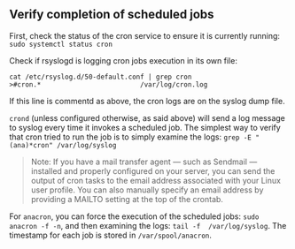 ## Verify completion of scheduled jobs

First, check the status of the cron service to ensure it is currently running: `sudo systemctl status cron`

Check if rsyslogd is logging cron jobs execution in its own file:
```
cat /etc/rsyslog.d/50-default.conf | grep cron
>#cron.*                         /var/log/cron.log
```

If this line is commentd as above, the cron logs are on the syslog dump file.

`crond` (unless configured otherwise, as said above) will send a log message to syslog every time it invokes a scheduled job. The simplest way to verify that cron tried to run the job is to simply examine the logs: `grep -E "(ana)*cron" /var/log/syslog`

> Note: If you have a mail transfer agent — such as Sendmail — installed and properly configured on your server, you can send the output of cron tasks to the email address associated with your Linux user profile. You can also manually specify an email address by providing a MAILTO setting at the top of the crontab. 

For `anacron`, you can force the execution of the scheduled jobs: `sudo anacron -f -n`, and then examining the logs: `tail -f  /var/log/syslog`. The timestamp for each job is stored in `/var/spool/anacron`.